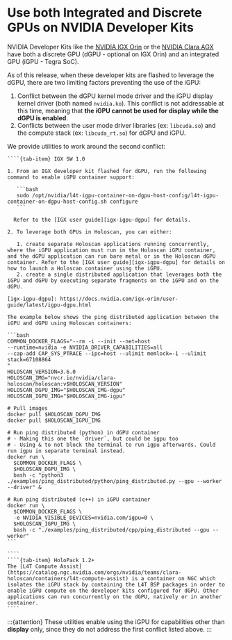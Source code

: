 # Use both Integrated and Discrete GPUs on NVIDIA Developer Kits

NVIDIA Developer Kits like the [NVIDIA IGX Orin](https://www.nvidia.com/en-us/edge-computing/products/igx/) or the [NVIDIA Clara AGX](https://www.nvidia.com/en-gb/clara/intelligent-medical-instruments/) have both a discrete GPU (dGPU - optional on IGX Orin) and an integrated GPU (iGPU - Tegra SoC).

As of this release, when these developer kits are flashed to leverage the dGPU, there are two limiting factors preventing the use of the iGPU:

1. Conflict between the dGPU kernel mode driver and the iGPU display kernel driver (both named `nvidia.ko`). This conflict is not addressable at this time, meaning that **the iGPU cannot be used for display while the dGPU is enabled**.
2. Conflicts between the user mode driver libraries (ex: `libcuda.so`) and the compute stack (ex: `libcuda_rt.so`) for dGPU and iGPU.

We provide utilities to work around the second conflict:

`````{tab-set}
````{tab-item} IGX SW 1.0

1. From an IGX developer kit flashed for dGPU, run the following command to enable iGPU container support:

   ```bash
   sudo /opt/nvidia/l4t-igpu-container-on-dgpu-host-config/l4t-igpu-container-on-dgpu-host-config.sh configure
   ```

  Refer to the [IGX user guide][igx-igpu-dgpu] for details.

2. To leverage both GPUs in Holoscan, you can either:

   1. create separate Holoscan applications running concurrently, where the iGPU application must run in the Holoscan iGPU container, and the dGPU application can run bare metal or in the Holoscan dGPU container. Refer to the [IGX user guide][igx-igpu-dgpu] for details on how to launch a Holoscan container using the iGPU.
   2. create a single distributed application that leverages both the iGPU and dGPU by executing separate fragments on the iGPU and on the dGPU.

[igx-igpu-dgpu]: https://docs.nvidia.com/igx-orin/user-guide/latest/igpu-dgpu.html

The example below shows the ping distributed application between the iGPU and dGPU using Holoscan containers:

```bash
COMMON_DOCKER_FLAGS="--rm -i --init --net=host
--runtime=nvidia -e NVIDIA_DRIVER_CAPABILITIES=all
--cap-add CAP_SYS_PTRACE --ipc=host --ulimit memlock=-1 --ulimit stack=67108864
"
HOLOSCAN_VERSION=3.6.0
HOLOSCAN_IMG="nvcr.io/nvidia/clara-holoscan/holoscan:v$HOLOSCAN_VERSION"
HOLOSCAN_DGPU_IMG="$HOLOSCAN_IMG-dgpu"
HOLOSCAN_IGPU_IMG="$HOLOSCAN_IMG-igpu"

# Pull images
docker pull $HOLOSCAN_DGPU_IMG
docker pull $HOLOSCAN_IGPU_IMG

# Run ping distributed (python) in dGPU container
# - Making this one the `driver`, but could be igpu too
# - Using & to not block the terminal to run igpu afterwards. Could run igpu in separate terminal instead.
docker run \
  $COMMON_DOCKER_FLAGS \
  $HOLOSCAN_DGPU_IMG \
  bash -c "python3 ./examples/ping_distributed/python/ping_distributed.py --gpu --worker --driver" &

# Run ping distributed (c++) in iGPU container
docker run \
  $COMMON_DOCKER_FLAGS \
  -e NVIDIA_VISIBLE_DEVICES=nvidia.com/igpu=0 \
  $HOLOSCAN_IGPU_IMG \
  bash -c "./examples/ping_distributed/cpp/ping_distributed --gpu --worker"
```

````
````{tab-item} HoloPack 1.2+
The [L4T Compute Assist](https://catalog.ngc.nvidia.com/orgs/nvidia/teams/clara-holoscan/containers/l4t-compute-assist) is a container on NGC which isolates the iGPU stack by containing the L4T BSP packages in order to enable iGPU compute on the developer kits configured for dGPU. Other applications can run concurrently on the dGPU, natively or in another container.
````
`````

:::{attention}
These utilities enable using the iGPU for capabilities other than **display** only, since they do not address the first conflict listed above.
:::
